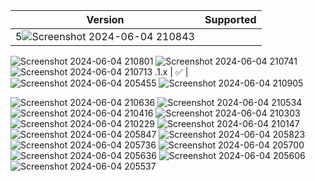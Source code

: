 

| Version | Supported          |
| ------- | ------------------ |
| 5![Screenshot 2024-06-04 210843](https://github.com/halemashref/TOP_APP_V2/assets/65213024/f70abdee-4a48-41cc-84ad-a56f45882271)
![Screenshot 2024-06-04 210801](https://github.com/halemashref/TOP_APP_V2/assets/65213024/7963f798-ed1a-4eea-8169-025e8ec3df03)
![Screenshot 2024-06-04 210741](https://github.com/halemashref/TOP_APP_V2/assets/65213024/dbd47158-7772-462b-8c9b-a903ef88604f)
![Screenshot 2024-06-04 210713](https://github.com/halemashref/TOP_APP_V2/assets/65213024/913edf5f-8c60-4b10-af54-7c66ad51cb92)
.1.x   | :white_check_mark: |
![Screenshot 2024-06-04 205455](https://github.com/halemashref/TOP_APP_V2/assets/65213024/8e6edccb-3bc0-4f89-8e24-29c657b2787c)
![Screenshot 2024-06-04 210905](https://github.com/halemashref/TOP_APP_V2/assets/65213024/c9d358b3-e62d-47b2-9702-489b7a646d6b)



![Screenshot 2024-06-04 210636](https://github.com/halemashref/TOP_APP_V2/assets/65213024/5e5bbdf4-6799-4f32-9765-d8ff3fd6441f)
![Screenshot 2024-06-04 210534](https://github.com/halemashref/TOP_APP_V2/assets/65213024/8a53ee25-88bb-41b2-ada1-b8d793b9863f)
![Screenshot 2024-06-04 210416](https://github.com/halemashref/TOP_APP_V2/assets/65213024/3c332c5f-e70d-4851-a9db-ee3c771bca50)
![Screenshot 2024-06-04 210303](https://github.com/halemashref/TOP_APP_V2/assets/65213024/14276e00-6442-4f87-8445-fc5d85c4888d)
![Screenshot 2024-06-04 210229](https://github.com/halemashref/TOP_APP_V2/assets/65213024/c2863f06-e4ee-4cad-accc-1384479b5027)
![Screenshot 2024-06-04 210147](https://github.com/halemashref/TOP_APP_V2/assets/65213024/3fef5938-b90a-4546-b1e3-14a956bb8c4c)
![Screenshot 2024-06-04 205847](https://github.com/halemashref/TOP_APP_V2/assets/65213024/b00a3fa6-526d-4a78-bb43-817b80c726fb)
![Screenshot 2024-06-04 205823](https://github.com/halemashref/TOP_APP_V2/assets/65213024/513a6956-48f4-4702-b889-fcb2c3e198b6)
![Screenshot 2024-06-04 205736](https://github.com/halemashref/TOP_APP_V2/assets/65213024/d0520fc6-e139-468f-8a1f-dcf837067414)
![Screenshot 2024-06-04 205700](https://github.com/halemashref/TOP_APP_V2/assets/65213024/a1c4b44a-b750-4e74-b455-5a6bc0081096)
![Screenshot 2024-06-04 205636](https://github.com/halemashref/TOP_APP_V2/assets/65213024/5634da1f-a82b-4405-b96f-8d82d47e2e85)
![Screenshot 2024-06-04 205606](https://github.com/halemashref/TOP_APP_V2/assets/65213024/f9201e75-f98b-48c1-9e8d-c465b3eb271e)
![Screenshot 2024-06-04 205537](https://github.com/halemashref/TOP_APP_V2/assets/65213024/163289de-52fd-483b-b82b-b684542a9210)
